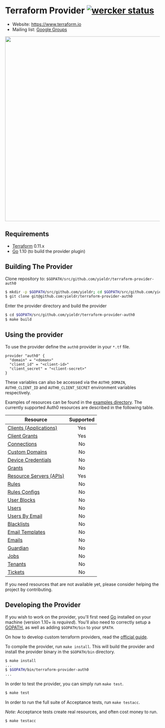 Terraform Provider [![wercker status](https://app.wercker.com/status/a660ce322102e732b9c53a690f6c7078/s/master "wercker status")](https://app.wercker.com/project/byKey/a660ce322102e732b9c53a690f6c7078)
==================

- Website: https://www.terraform.io
- Mailing list: [Google Groups](http://groups.google.com/group/terraform-tool)

<img src="https://cdn.rawgit.com/hashicorp/terraform-website/master/content/source/assets/images/logo-hashicorp.svg" width="600px">

Requirements
------------

-	[Terraform](https://www.terraform.io/downloads.html) 0.11.x
-	[Go](https://golang.org/doc/install) 1.10 (to build the provider plugin)

Building The Provider
---------------------

Clone repository to: `$GOPATH/src/github.com/yieldr/terraform-provider-auth0`

```sh
$ mkdir -p $GOPATH/src/github.com/yieldr; cd $GOPATH/src/github.com/yieldr
$ git clone git@github.com:yieldr/terraform-provider-auth0
```

Enter the provider directory and build the provider

```sh
$ cd $GOPATH/src/github.com/yieldr/terraform-provider-auth0
$ make build
```

Using the provider
----------------------

To use the provider define the `auth0` provider in your `*.tf` file.

```
provider "auth0" {
  "domain" = "<doman>"
  "client_id" = "<client-id>"
  "client_secret" = "<client-secret>"
}
```

These variables can also be accessed via the `AUTH0_DOMAIN`, `AUTH0_CLIENT_ID` and `AUTH0_CLIENT_SECRET` environment variables respectively.

Examples of resources can be found in the [examples directory](example/). The currently supported Auth0 resources are described in the following table.

| Resource      | Supported |
| ------------- |:---------:|
| [Clients (Applications)](https://auth0.com/docs/api/management/v2#!/Clients/get_clients) | Yes |
| [Client Grants](https://auth0.com/docs/api/management/v2#!/Client_Grants/get_client_grants) | Yes |
| [Connections](https://auth0.com/docs/api/management/v2#!/Connections/get_connections) | No |
| [Custom Domains](https://auth0.com/docs/api/management/v2#!/Custom_Domains/get_custom_domains) | No |
| [Device Credentials](https://auth0.com/docs/api/management/v2#!/Device_Credentials/get_device_credentials) | No |
| [Grants](https://auth0.com/docs/api/management/v2#!/Grants/get_grants) | No |
| [Resource Servers (APIs)](https://auth0.com/docs/api/management/v2#!/Resource_Servers/get_resource_servers) | Yes |
| [Rules](https://auth0.com/docs/api/management/v2#!/Rules/get_rules) | No |
| [Rules Configs](https://auth0.com/docs/api/management/v2#!/Rules_Configs/get_rules_configs) | No |
| [User Blocks](https://auth0.com/docs/api/management/v2#!/User_Blocks/get_user_blocks) | No |
| [Users](https://auth0.com/docs/api/management/v2#!/Users/get_users) | No |
| [Users By Email](https://auth0.com/docs/api/management/v2#!/Users_By_Email/get_users_by_email) | No |
| [Blacklists](https://auth0.com/docs/api/management/v2#!/Blacklists/get_tokens) | No |
| [Email Templates](https://auth0.com/docs/api/management/v2#!/Email_Templates/get_email_templates_by_templateName) | No |
| [Emails](https://auth0.com/docs/api/management/v2#!/Emails/get_provider) | No |
| [Guardian](https://auth0.com/docs/api/management/v2#!/Guardian/get_factors) | No |
| [Jobs](https://auth0.com/docs/api/management/v2#!/Jobs/get_jobs_by_id) | No |
| [Tenants](https://auth0.com/docs/api/management/v2#!/Tenants/get_settings) | No |
| [Tickets](https://auth0.com/docs/api/management/v2#!/Tickets/post_email_verification) | No |

If you need resources that are not available yet, please consider helping the project by contributing.

Developing the Provider
---------------------------

If you wish to work on the provider, you'll first need [Go](http://www.golang.org) installed on your machine (version 1.10+ is *required*). You'll also need to correctly setup a [GOPATH](http://golang.org/doc/code.html#GOPATH), as well as adding `$GOPATH/bin` to your `$PATH`.

On how to develop custom terraform providers, read the [official guide](https://www.terraform.io/docs/extend/writing-custom-providers.html).

To compile the provider, run `make install`. This will build the provider and install the provider binary in the `$GOPATH/bin` directory.

```sh
$ make install
...
$ $GOPATH/bin/terraform-provider-auth0
...
```

In order to test the provider, you can simply run `make test`.

```sh
$ make test
```

In order to run the full suite of Acceptance tests, run `make testacc`.

*Note:* Acceptance tests create real resources, and often cost money to run.

```sh
$ make testacc
```
